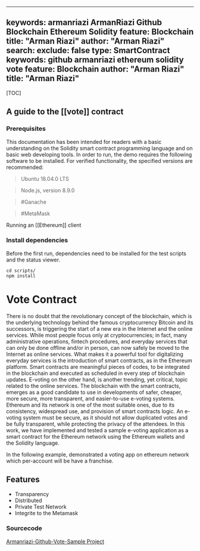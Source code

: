 
---
keywords:   armanriazi ArmanRiazi Github Blockchain Ethereum Solidity
feature:  Blockchain 
title: "Arman Riazi"
author: "Arman Riazi"
search:
exclude: false
type:  SmartContract
keywords:  github armanriazi ethereum solidity vote
feature:  Blockchain
author: "Arman Riazi"
title: "Arman Riazi"
---
[TOC]

## A guide to the [[vote]] contract

### Prerequisites
This documentation has been intended for readers with a basic understanding on the Solidity smart contract programming language and on basic web developing tools. In order to run,
the demo requires the following software to be installed. For verified functionality, the specified versions are recommended:

> Ubuntu 18.04.0 LTS

> Node.js, version 8.9.0

> #Ganache

> #MetaMask

Running an [[Ethereum]] client

### Install dependencies

Before the first run, dependencies need to be installed for the test scripts and the status viewer.

```shell
cd scripts/
npm install
```

# Vote Contract

 There is no doubt that the revolutionary concept of the blockchain, which is the underlying technology behind the famous cryptocurrency Bitcoin and its successors, is triggering the start of a new era in the Internet and the online services. While most people focus only at cryptocurrencies; in fact, many administrative operations, fintech procedures, and everyday services that can only be done offline and/or in person, can now safely be moved to the Internet as online services. What makes it a powerful tool for digitalizing everyday services is the introduction of smart contracts, as in the Ethereum platform. Smart contracts are meaningful pieces of codes, to be integrated in the blockchain and executed as scheduled in every step of blockchain updates. E-voting on the other hand, is another trending, yet critical, topic related to the online services. The blockchain with the smart contracts, emerges as a good candidate to use in developments of safer, cheaper, more secure, more transparent, and easier-to-use e-voting systems. 
 Ethereum and its network is one of the most suitable ones, due to its consistency, widespread use, and provision of smart contracts logic. An e-voting system must be secure, as it should not allow duplicated votes and be fully transparent, while protecting the privacy of the attendees. In this work, we have implemented and tested a sample e-voting application as a smart contract for the Ethereum network using the Ethereum wallets and the Solidity language.

 In the following example, demonstrated a voting app on ethereum network which per-account will be have a franchise.
## Features

* Transparency 
* Distributed 
* Private Test Network
* Integrite to the Metamask


### Sourcecode
[Armanriazi-Github-Vote-Sample Project](https://github.com/armanriazi/armanriazi-ethereum-vote)